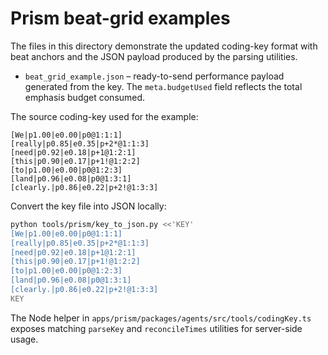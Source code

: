# Prism beat-grid examples

The files in this directory demonstrate the updated coding-key format with beat
anchors and the JSON payload produced by the parsing utilities.

- `beat_grid_example.json` – ready-to-send performance payload generated from the
  key. The `meta.budgetUsed` field reflects the total emphasis budget consumed.

The source coding-key used for the example:

```
[We|p1.00|e0.00|p0@1:1:1]
[really|p0.85|e0.35|p+2*@1:1:3]
[need|p0.92|e0.18|p+1@1:2:1]
[this|p0.90|e0.17|p+1!@1:2:2]
[to|p1.00|e0.00|p0@1:2:3]
[land|p0.96|e0.08|p0@1:3:1]
[clearly.|p0.86|e0.22|p+2!@1:3:3]
```

Convert the key file into JSON locally:

```bash
python tools/prism/key_to_json.py <<'KEY'
[We|p1.00|e0.00|p0@1:1:1]
[really|p0.85|e0.35|p+2*@1:1:3]
[need|p0.92|e0.18|p+1@1:2:1]
[this|p0.90|e0.17|p+1!@1:2:2]
[to|p1.00|e0.00|p0@1:2:3]
[land|p0.96|e0.08|p0@1:3:1]
[clearly.|p0.86|e0.22|p+2!@1:3:3]
KEY
```

The Node helper in `apps/prism/packages/agents/src/tools/codingKey.ts` exposes
matching `parseKey` and `reconcileTimes` utilities for server-side usage.
